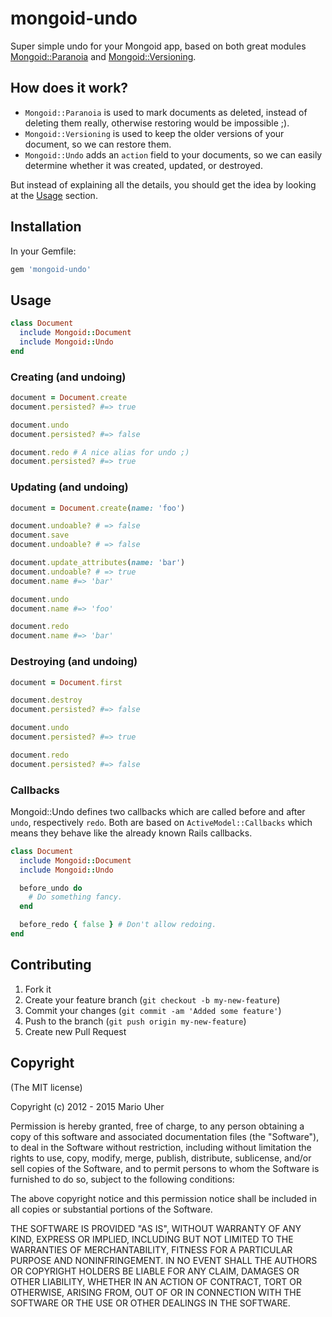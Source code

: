 # mongoid-undo

Super simple undo for your Mongoid app, based on both great modules
[Mongoid::Paranoia](http://mongoid.org/en/mongoid/docs/extras.html#paranoia) and
[Mongoid::Versioning](http://mongoid.org/en/mongoid/docs/extras.html#versioning).

## How does it work?

* `Mongoid::Paranoia` is used to mark documents as deleted, instead of deleting them really, otherwise restoring would be impossible ;).
* `Mongoid::Versioning` is used to keep the older versions of your document, so we can restore them.
* `Mongoid::Undo` adds an `action` field to your documents, so we can easily determine whether it was created, updated, or destroyed.

But instead of explaining all the details, you should get the idea by looking at the [Usage](https://github.com/haihappen/mongoid-undo#usage) section.


## Installation

In your Gemfile:

```ruby
gem 'mongoid-undo'
```


## Usage

```ruby
class Document
  include Mongoid::Document
  include Mongoid::Undo
end
```


### Creating (and undoing)

```ruby
document = Document.create
document.persisted? #=> true

document.undo
document.persisted? #=> false

document.redo # A nice alias for undo ;)
document.persisted? #=> true
```


### Updating (and undoing)

```ruby
document = Document.create(name: 'foo')

document.undoable? # => false
document.save
document.undoable? # => false

document.update_attributes(name: 'bar')
document.undoable? # => true
document.name #=> 'bar'

document.undo
document.name #=> 'foo'

document.redo
document.name #=> 'bar'
```


### Destroying (and undoing)

```ruby
document = Document.first

document.destroy
document.persisted? #=> false

document.undo
document.persisted? #=> true

document.redo
document.persisted? #=> false
```


### Callbacks

Mongoid::Undo defines two callbacks which are called before and after `undo`, respectively `redo`. Both are based on `ActiveModel::Callbacks` which means they behave like the already known Rails callbacks.

```ruby
class Document
  include Mongoid::Document
  include Mongoid::Undo

  before_undo do
    # Do something fancy.
  end

  before_redo { false } # Don't allow redoing.
end
```


## Contributing

1. Fork it
2. Create your feature branch (`git checkout -b my-new-feature`)
3. Commit your changes (`git commit -am 'Added some feature'`)
4. Push to the branch (`git push origin my-new-feature`)
5. Create new Pull Request


## Copyright

(The MIT license)

Copyright (c) 2012 - 2015 Mario Uher

Permission is hereby granted, free of charge, to any person obtaining
a copy of this software and associated documentation files (the
"Software"), to deal in the Software without restriction, including
without limitation the rights to use, copy, modify, merge, publish,
distribute, sublicense, and/or sell copies of the Software, and to
permit persons to whom the Software is furnished to do so, subject to
the following conditions:

The above copyright notice and this permission notice shall be
included in all copies or substantial portions of the Software.

THE SOFTWARE IS PROVIDED "AS IS", WITHOUT WARRANTY OF ANY KIND,
EXPRESS OR IMPLIED, INCLUDING BUT NOT LIMITED TO THE WARRANTIES OF
MERCHANTABILITY, FITNESS FOR A PARTICULAR PURPOSE AND
NONINFRINGEMENT. IN NO EVENT SHALL THE AUTHORS OR COPYRIGHT HOLDERS BE
LIABLE FOR ANY CLAIM, DAMAGES OR OTHER LIABILITY, WHETHER IN AN ACTION
OF CONTRACT, TORT OR OTHERWISE, ARISING FROM, OUT OF OR IN CONNECTION
WITH THE SOFTWARE OR THE USE OR OTHER DEALINGS IN THE SOFTWARE.
